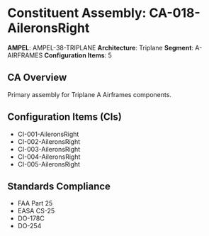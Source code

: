 # Constituent Assembly: CA-018-AileronsRight

**AMPEL**: AMPEL-38-TRIPLANE
**Architecture**: Triplane
**Segment**: A-AIRFRAMES
**Configuration Items**: 5

## CA Overview
Primary assembly for Triplane A Airframes components.

## Configuration Items (CIs)
- CI-001-AileronsRight
- CI-002-AileronsRight
- CI-003-AileronsRight
- CI-004-AileronsRight
- CI-005-AileronsRight

## Standards Compliance
- FAA Part 25
- EASA CS-25
- DO-178C
- DO-254
